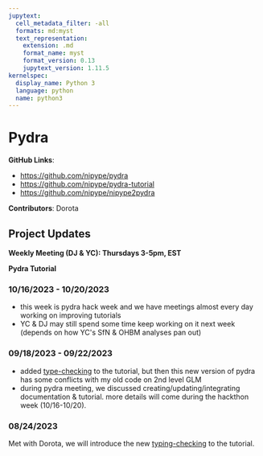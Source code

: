 ```yaml
---
jupytext:
  cell_metadata_filter: -all
  formats: md:myst
  text_representation:
    extension: .md
    format_name: myst
    format_version: 0.13
    jupytext_version: 1.11.5
kernelspec:
  display_name: Python 3
  language: python
  name: python3
---
```


# Pydra

**GitHub Links**:
- https://github.com/nipype/pydra 
- https://github.com/nipype/pydra-tutorial
- https://github.com/nipype/nipype2pydra

**Contributors**: Dorota

## Project Updates

**Weekly Meeting (DJ & YC): Thursdays 3-5pm, EST**

**Pydra Tutorial**

### 10/16/2023 - 10/20/2023
- this week is pydra hack week and we have meetings almost every day working on improving tutorials
- YC & DJ may still spend some time keep working on it next week (depends on how YC's SfN & OHBM analyses pan out)

### 09/18/2023 - 09/22/2023
- added [type-checking](https://github.com/nipype/pydra-tutorial/pull/47) to the tutorial, but then this new version of pydra has some conflicts with my old code on 2nd level GLM
- during pydra meeting, we discussed creating/updating/integrating documentation & tutorial. more details will come during the hackthon week (10/16-10/20).

### 08/24/2023
Met with Dorota, we will introduce the new [typing-checking](https://github.com/nipype/pydra/pull/662) to the tutorial.